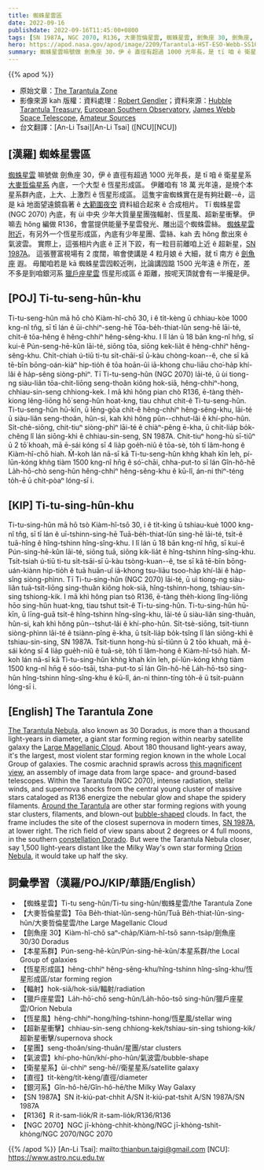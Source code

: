 ```yaml
---
title: 蜘蛛星雲區
date: 2022-09-16
publishdate: 2022-09-16T11:45:00+0800
tags: [SN 1987A, NGC 2070, R136, 大麥哲倫星雲, 蜘蛛星雲, 劍魚座 30, 劍魚座, 本星系群, 恆星形成區, 輻射, 獵戶座星雲, 恆星風, 超新星衝擊, 超新星, 星團, 氣波雲, 衛星星系, 直徑, 銀河系]
hero: https://apod.nasa.gov/apod/image/2209/Tarantula-HST-ESO-Webb-SS1024.jpg
summary: 蜘蛛星雲嘛號做 劍魚座 30，伊 ê 直徑有超過 1000 光年長，是 tī 咱 ê 衛星星系大麥哲倫星系內底，一个大型 ê 恆星形成區。
---
```


{{% apod %}}

- 原始文章：[The Tarantula Zone](https://apod.nasa.gov/apod/ap220916.html)
- 影像來源 kah 版權：資料處理：[Robert Gendler](http://www.robgendlerastropics.com/)；資料來源：[Hubble Tarantula Treasury](http://30dor.stsci.edu/HTTP.html), [European Southern Observatory](http://eso.org), [James Webb Space Telescope](https://jwst.nasa.gov/), [Amateur Sources](http://www.robgendlerastropics.com/Tarantula-HST-ESO-Webb.html)
- 台文翻譯：[An-Li Tsai][An-Li Tsai] ([NCU][NCU])

## [漢羅] 蜘蛛星雲區
[蜘蛛星雲][The Tarantula Nebula] 嘛號做 劍魚座 30，伊 ê 直徑有超過 1000 光年長，是 tī 咱 ê 衛星星系 [大麥哲倫星系][Large Magellanic Cloud] 內底，一个大型 ê 恆星形成區。
伊離咱有 18 萬 光年遠，是規个本星系群內底，上大、上激烈 ê 恆星形成區。
這隻宇宙蜘蛛實在是有夠壯觀--ê，這是 kā 地面望遠鏡翕著 ê [大範圍夜空][this magnificent view] 資料組合起來 ê 合成相片。
Tī 蜘蛛星雲 (NGC 2070) 內底，有 ùi 中央 少年大質量星團強輻射、恆星風、超新星衝擊。
伊嘛去 hŏng 編做 R136，會當提供能量予星雲發光、雕出這个蜘蛛雲絲。
[蜘蛛星雲附近][Around the Tarantula]，有另外一个恆星形成區，內底有少年星團、雲絲、kah 去 hŏng 歕出來 ê 氣波雲。
實際上，這張相片內底 ê 正爿下跤，有一粒目前離咱上近 ê 超新星，[SN 1987A][SN 1987A]。
這張豐富視場有 2 度闊，嘛會使講是 4 粒月娘 ê 大細，就 tī 南方 ê [劍魚座][constellation Dorado] 遐。
毋閣咱若是 kā 蜘蛛星雲囥較近咧，比論講囥踮 1500 光年遠 ê 所在，差不多是到咱銀河系 [獵戶座星雲][Orion Nebula] 恆星形成區 ê 距離，按呢天頂就會有一半攏是伊。

## [POJ] Ti-tu-seng-hûn-khu
Ti-tu-seng-hûn mā hō chò Kiàm-hî-chō 30, i ê ti̍t-kèng ū chhiau-kòe 1000 kng-nî tn̂g, sī tī lán ê ūi-chhiⁿ-seng-hē Tōa-be̍h-thiat-lûn seng-hē lāi-té, chi̍t-ê tōa-hêng ê hêng-chhiⁿ hêng-sêng-khu.
I lî lán ū 18 bān kng-nî hn̄g, sī kui-ê Pún-seng-hē-kûn lāi-té, siōng tōa, siōng kek-lia̍t ê hêng-chhiⁿ hêng-sêng-khu.
Chi̍t-chiah ú-tiū ti-tu si̍t-chāi-sī ū-kàu chòng-koan--ê, che sī kā tē-bīn bōng-oán-kiàⁿ hip-tio̍h ê tōa hoān-ûi iā-khong chu-liāu cho͘-ha̍p khí-lâi ê ha̍p-sêng siòng-phìⁿ.
Tī Ti-tu-seng-hûn (NGC 2070) lāi-té, ū ùi tiong-ng siàu-liân tōa-chit-liōng seng-thoân kiông hok-siā, hêng-chhiⁿ-hong, chhiau-sin-seng chhiong-kek.
I mā khì hŏng pian chò R136, ē-tàng the̍h-kiong lêng-liōng hō͘ seng-hûn hoat-kng, tiau chhut chit-ê Ti-tu-seng-hûn.
Ti-tu-seng-hûn hū-kīn, ū lēng-gōa chi̍t-ê hêng-chhiⁿ hêng-sêng-khu, lāi-té ū siàu-liân seng-thoân, hûn-si, kah khì hŏng pûn--chhut-lâi ê khí-pho-hûn.
Si̍t-chè-siōng, chit-tiuⁿ siòng-phìⁿ lāi-té ê chiàⁿ-pêng ē-kha, ū chi̍t-lia̍p bo̍k-chêng lî lán siōng-khì ê chhiau-sin-seng, SN 1987A.
Chit-tiuⁿ hong-hù sī-tiûⁿ ū 2 tō͘ khoah, mā ē-sái kóng sī 4 lia̍p goe̍h-niû ê tōa-sè, to̍h tī lâm-hong ê Kiàm-hî-chō hiah.
M̄-koh lán nā-sī kā Ti-tu-seng-hûn khǹg khah kīn leh, pí-lūn-kóng khǹg tiàm 1500 kng-nî hn̄g ê só͘-chāi, chha-put-to sī lán Gîn-hô-hē  La̍h-hō-chò seng-hûn hêng-chhiⁿ hêng-sêng-khu ê kū-lî, án-ni thiⁿ-téng to̍h-ē ū chi̍t-pòaⁿ lóng-sī i.


## [KIP] Ti-tu-sing-hûn-khu
Ti-tu-sing-hûn mā hō tsò Kiàm-hî-tsō 30, i ê ti̍t-kìng ū tshiau-kuè 1000 kng-nî tn̂g, sī tī lán ê uī-tshinn-sing-hē Tuā-be̍h-thiat-lûn sing-hē lāi-té, tsi̍t-ê tuā-hîng ê hîng-tshinn hîng-sîng-khu.
I lî lán ū 18 bān kng-nî hn̄g, sī kui-ê Pún-sing-hē-kûn lāi-té, siōng tuā, siōng kik-lia̍t ê hîng-tshinn hîng-sîng-khu.
Tsi̍t-tsiah ú-tiū ti-tu si̍t-tsāi-sī ū-kàu tsòng-kuan--ê, tse sī kā tē-bīn bōng-uán-kiànn hip-tio̍h ê tuā huān-uî iā-khong tsu-liāu tsoo-ha̍p khí-lâi ê ha̍p-sîng siòng-phìnn.
Tī Ti-tu-sing-hûn (NGC 2070) lāi-té, ū uì tiong-ng siàu-liân tuā-tsit-liōng sing-thuân kiông hok-siā, hîng-tshinn-hong, tshiau-sin-sing tshiong-kik.
I mā khì hŏng pian tsò R136, ē-tàng the̍h-kiong lîng-liōng hōo sing-hûn huat-kng, tiau tshut tsit-ê Ti-tu-sing-hûn.
Ti-tu-sing-hûn hū-kīn, ū līng-guā tsi̍t-ê hîng-tshinn hîng-sîng-khu, lāi-té ū siàu-liân sing-thuân, hûn-si, kah khì hŏng pûn--tshut-lâi ê khí-pho-hûn.
Si̍t-tsè-siōng, tsit-tiunn siòng-phìnn lāi-té ê tsiànn-pîng ē-kha, ū tsi̍t-lia̍p bo̍k-tsîng lî lán siōng-khì ê tshiau-sin-sing, SN 1987A.
Tsit-tiunn hong-hù sī-tiûnn ū 2 tōo khuah, mā ē-sái kóng sī 4 lia̍p gue̍h-niû ê tuā-sè, to̍h tī lâm-hong ê Kiàm-hî-tsō hiah.
M̄-koh lán nā-sī kā Ti-tu-sing-hûn khǹg khah kīn leh, pí-lūn-kóng khǹg tiàm 1500 kng-nî hn̄g ê sóo-tsāi, tsha-put-to sī lán Gîn-hô-hē  La̍h-hō-tsò sing-hûn hîng-tshinn hîng-sîng-khu ê kū-lî, án-ni thinn-tíng to̍h-ē ū tsi̍t-puànn lóng-sī i.

## [English] The Tarantula Zone

[The Tarantula Nebula][The Tarantula Nebula], also known as 30 Doradus, is more than a thousand light-years in diameter, a giant star forming region within nearby satellite galaxy the [Large Magellanic Cloud][Large Magellanic Cloud].
About 180 thousand light-years away, it's the largest, most violent star forming region known in the whole Local Group of galaxies.
The cosmic arachnid sprawls across [this magnificent view][this magnificent view], an assembly of image data from large space- and ground-based telescopes.
Within the Tarantula (NGC 2070), intense radiation, stellar winds, and supernova shocks from the central young cluster of massive stars cataloged as R136 energize the nebular glow and shape the spidery filaments.
[Around the Tarantula][Around the Tarantula] are other star forming regions with young star clusters, filaments, and blown-out [bubble-shaped][bubble-shaped] clouds.
In fact, the frame includes the site of the closest supernova in modern times, [SN 1987A][SN 1987A], at lower right.
The rich field of view spans about 2 degrees or 4 full moons, in the southern [constellation Dorado][constellation Dorado].
But were the Tarantula Nebula closer, say 1,500 light-years distant like the Milky Way's own star forming [Orion Nebula][Orion Nebula], it would take up half the sky.

## 詞彙學習（漢羅/POJ/KIP/華語/English）
- 【蜘蛛星雲】Ti-tu seng-hûn/Ti-tu sing-hûn/蜘蛛星雲/the Tarantula Zone
- 【大麥哲倫星雲】Tōa Be̍h-thiat-lûn-seng-hûn/Tuā Be̍h-thiat-lûn-sing-hûn/大麥哲倫星雲/the Large Magellanic Cloud
- 【劍魚座 30】Kiàm-hî-chō saⁿ-cha̍p/Kiàm-hî-tsō sann-tsa̍p/劍魚座 30/30 Doradus
- 【本星系群】Pún-seng-hē-kûn/Pún-sing-hē-kûn/本星系群/the Local Group of galaxies
- 【恆星形成區】hêng-chhiⁿ hêng-sêng-khu/hîng-tshinn hîng-sîng-khu/恆星形成區/star forming region
- 【輻射】hok-siā/hok-siā/輻射/radiation
- 【獵戶座星雲】La̍h-hō͘-chō seng-hûn/La̍h-hōo-tsō sing-hûn/獵戶座星雲/Orion Nebula
- 【恆星風】hêng-chhiⁿ-hong/hîng-tshinn-hong/恆星風/stellar wing
- 【超新星衝擊】chhiau-sin-seng chhiong-kek/tshiau-sin-sing tshiong-kik/超新星衝擊/supernova shock
- 【星團】seng-thoân/sing-thuân/星團/star clusters
- 【氣波雲】khí-pho-hûn/khí-pho-hûn/氣波雲/bubble-shape
- 【衛星星系】ūi-chhiⁿ seng-hē//衛星星系/satellite galaxy
- 【直徑】ti̍t-kèng/ti̍t-kèng/直徑/diameter
- 【銀河系】Gîn-hô-hē/Gîn-hô-hē/the Milky Way Galaxy
- 【SN 1987A】SN i̍t-kiú-pat-chhit A/SN i̍t-kiú-pat-tshit A/SN 1987A/SN 1987A
- 【R136】R it-sam-lio̍k/R it-sam-lio̍k/R136/R136
- 【NGC 2070】NGC jī-khòng-chhit-khòng/NGC jī-khòng-tshit-khòng/NGC 2070/NGC 2070

{{% /apod %}}
[An-Li Tsai]: mailto:thianbun.taigi@gmail.com
[NCU]: https://www.astro.ncu.edu.tw

[copyright]: https://apod.nasa.gov/apod/fap/lib/about_apod.html#srapply

[The Tarantula Nebula]:http://messier.seds.org/xtra/ngc/n2070.html
[Large Magellanic Cloud]:https://apod.nasa.gov/apod/lap171013.html
[this magnificent view]:http://www.robgendlerastropics.com/Tarantula-HST-ESO-Webb.html
[Around the Tarantula]:https://apod.nasa.gov/apod/limage/1602/Tarantula-HST-ESO-annotated1800.jpg
[bubble-shaped]:https://apod.nasa.gov/apod/lap080327.html
[SN 1987A]:https://www.eso.org/public/images/eso0708a/
[constellation Dorado]:http://www.hawastsoc.org/deepsky/dor/
[Orion Nebula]:https://apod.nasa.gov/apod/lap151104.html
